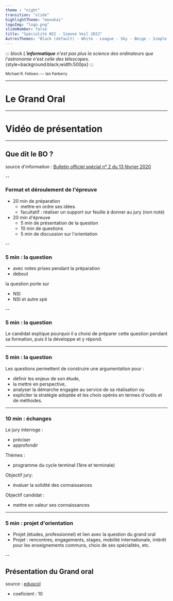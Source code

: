 ```yaml
---
theme : "night"
transition: "slide"
highlightTheme: "monokai"
logoImg: "logo.png"
slideNumber: false
title: "Spécialité NSI - Simone Veil 2022"
AutresThemes: "Black (default) - White - League - Sky - Beige - Simple - Serif - Blood - Night - Moon - Solarized"
---
```



::: block
*L'**informatique** n'est pas plus la science des ordinateurs
que l'astronomie n'est celle des télescopes.*{style=background:black;width:500px}
:::

<small>Michael R. Fellows --- Ian Parberry</small>

---

# Le Grand Oral


---

# Vidéo de présentation



---

## Que dit le BO ?

source d'information : [Bulletin officiel spécial n° 2 du 13 février 2020](https://www.education.gouv.fr/bo/20/Special2/MENE2002781N.htm?cid_bo=149116)


--


### Format et déroulement de l'épreuve


* 20 min de préparation
  * mettre en ordre ses idées
  * facultatif : réaliser un support sur feuille à donner au jury (non noté)
* 20 min d'épreuve 
  * 5 min de présentation de la question
  * 10 min de questions
  * 5 min de discussion sur l'orientation


--


### 5 min : la question

* avec notes prises pendant la préparation
* debout

la question porte sur 

* NSI
* NSI et autre spé


--


### 5 min : la question


Le candidat explique pourquoi il a choisi de préparer cette question pendant sa formation, puis il la développe et y répond.


---


### 5 min : la question


Les questions  permettent de construire une argumentation pour :

* définir les enjeux de son étude, 
* la mettre en perspective, 
* analyser la démarche engagée au service de sa réalisation ou 
* expliciter la stratégie adoptée et les choix opérés en termes d'outils et de méthodes.



---


### 10 min : échanges


Le jury interroge :

* préciser
* approfondir


Thèmes :

* programme du cycle terminal (1ère et terminale)


Objectif jury:

* évaluer la solidité des connaissances


Objectif candidat :

* mettre en valeur ses connaissances


---


### 5 min : projet d'orientation


* Projet (études, professionnel) et lien avec la question du grand oral
* Projet : rencontres, engagements, stages, mobilité internationale, intérêt pour les enseignements communs, choix de ses spécialités, etc.



--


## Présentation du Grand oral


source : [eduscol](https://eduscol.education.fr/729/presentation-du-grand-oral)



* coeficient : 10

